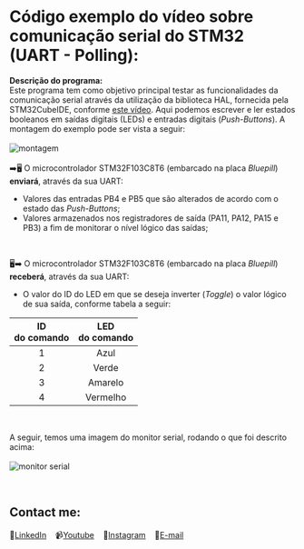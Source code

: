 # Código exemplo do vídeo sobre comunicação serial do STM32 (UART - Polling):

**Descrição do programa:**<br>
Este programa tem como objetivo principal testar as funcionalidades da comunicação serial através da utilização da biblioteca HAL, fornecida pela STM32CubeIDE, conforme [este vídeo](https://www.youtube.com/watch?v=LThj7TSC9L0&list=PLjOLyDltrTdk7XqeOdhzxLlAY12-DiLUI&index=3).
Aqui podemos escrever e ler estados booleanos em saídas digitais (LEDs) e entradas digitais (*Push-Buttons*). A montagem do exemplo pode ser vista a seguir:
<br>
<br>
![montagem](https://user-images.githubusercontent.com/58537514/137427641-bb2005b6-3d56-4824-980e-1b089429ae68.png)
<br>
<br>
➡️🖥️ O microcontrolador STM32F103C8T6 (embarcado na placa *Bluepill*) **enviará**, através da sua UART:
- Valores das entradas PB4 e PB5 que são alterados de acordo com o estado das *Push-Buttons*;
- Valores armazenados nos registradores de saída (PA11, PA12, PA15 e PB3) a fim de monitorar o nível lógico das saídas;<br>

<br>

🖥️➡️ O microcontrolador STM32F103C8T6 (embarcado na placa *Bluepill*) **receberá**, através da sua UART:
- O valor do ID do LED em que se deseja inverter (*Toggle*) o valor lógico de sua saída, conforme tabela a seguir: 

| ID<br>do comando | LED <br>do comando
| :---:   | :-: |
| 1 | Azul  
| 2 | Verde 
| 3 | Amarelo 
| 4 | Vermelho 

<br>

A seguir, temos uma imagem do monitor serial, rodando o que foi descrito acima:
<br>
<br>
![monitor serial](https://user-images.githubusercontent.com/58537514/137431056-0890415b-4824-4c3b-9aab-ebc1550583bd.png) 
<br>

 &nbsp;<br> 
## Contact me:
💼[LinkedIn](https://br.linkedin.com/in/rafaeldelpino)&nbsp;&nbsp;&nbsp;
📹[Youtube](https://www.youtube.com/delpitec)&nbsp;&nbsp;&nbsp;
📸[Instagram](https://www.instagram.com/delpitec_/)&nbsp;&nbsp;&nbsp;
📧[E-mail](delpitec@gmail.com)&nbsp;&nbsp;&nbsp;

